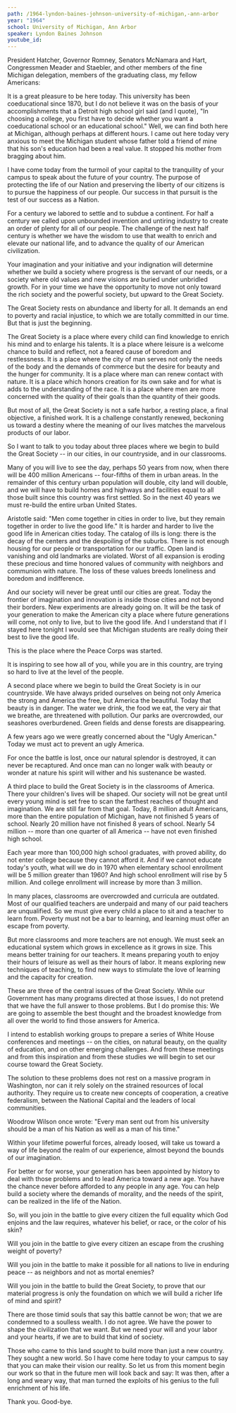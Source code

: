 ```yaml
---
path: /1964-lyndon-baines-johnson-university-of-michigan,-ann-arbor
year: "1964"
school: University of Michigan, Ann Arbor
speaker: Lyndon Baines Johnson
youtube_id: 
---
```


President Hatcher, Governor Romney, Senators McNamara and Hart, Congressmen Meader and Staebler, and other members of the fine Michigan delegation, members of the graduating class, my fellow Americans:

It is a great pleasure to be here today. This university has been coeducational since 1870, but I do not believe it was on the basis of your accomplishments that a Detroit high school girl said (and I quote), "In choosing a college, you first have to decide whether you want a coeducational school or an educational school." Well, we can find both here at Michigan, although perhaps at different hours. I came out here today very anxious to meet the Michigan student whose father told a friend of mine that his son's education had been a real value. It stopped his mother from bragging about him.

I have come today from the turmoil of your capital to the tranquility of your campus to speak about the future of your country. The purpose of protecting the life of our Nation and preserving the liberty of our citizens is to pursue the happiness of our people. Our success in that pursuit is the test of our success as a Nation.

For a century we labored to settle and to subdue a continent. For half a century we called upon unbounded invention and untiring industry to create an order of plenty for all of our people. The challenge of the next half century is whether we have the wisdom to use that wealth to enrich and elevate our national life, and to advance the quality of our American civilization.

Your imagination and your initiative and your indignation will determine whether we build a society where progress is the servant of our needs, or a society where old values and new visions are buried under unbridled growth. For in your time we have the opportunity to move not only toward the rich society and the powerful society, but upward to the Great Society.

The Great Society rests on abundance and liberty for all. It demands an end to poverty and racial injustice, to which we are totally committed in our time. But that is just the beginning.

The Great Society is a place where every child can find knowledge to enrich his mind and to enlarge his talents. It is a place where leisure is a welcome chance to build and reflect, not a feared cause of boredom and restlessness. It is a place where the city of man serves not only the needs of the body and the demands of commerce but the desire for beauty and the hunger for community. It is a place where man can renew contact with nature. It is a place which honors creation for its own sake and for what is adds to the understanding of the race. It is a place where men are more concerned with the quality of their goals than the quantity of their goods.

But most of all, the Great Society is not a safe harbor, a resting place, a final objective, a finished work. It is a challenge constantly renewed, beckoning us toward a destiny where the meaning of our lives matches the marvelous products of our labor.

So I want to talk to you today about three places where we begin to build the Great Society -- in our cities, in our countryside, and in our classrooms.

Many of you will live to see the day, perhaps 50 years from now, when there will be 400 million Americans -- four-fifths of them in urban areas. In the remainder of this century urban population will double, city land will double, and we will have to build homes and highways and facilities equal to all those built since this country was first settled. So in the next 40 years we must re-build the entire urban United States.

Aristotle said: "Men come together in cities in order to live, but they remain together in order to live the good life." It is harder and harder to live the good life in American cities today. The catalog of ills is long: there is the decay of the centers and the despoiling of the suburbs. There is not enough housing for our people or transportation for our traffic. Open land is vanishing and old landmarks are violated. Worst of all expansion is eroding these precious and time honored values of community with neighbors and communion with nature. The loss of these values breeds loneliness and boredom and indifference.

And our society will never be great until our cities are great. Today the frontier of imagination and innovation is inside those cities and not beyond their borders. New experiments are already going on. It will be the task of your generation to make the American city a place where future generations will come, not only to live, but to live the good life. And I understand that if I stayed here tonight I would see that Michigan students are really doing their best to live the good life.

This is the place where the Peace Corps was started.

It is inspiring to see how all of you, while you are in this country, are trying so hard to live at the level of the people.

A second place where we begin to build the Great Society is in our countryside. We have always prided ourselves on being not only America the strong and America the free, but America the beautiful. Today that beauty is in danger. The water we drink, the food we eat, the very air that we breathe, are threatened with pollution. Our parks are overcrowded, our seashores overburdened. Green fields and dense forests are disappearing.

A few years ago we were greatly concerned about the "Ugly American." Today we must act to prevent an ugly America.

For once the battle is lost, once our natural splendor is destroyed, it can never be recaptured. And once man can no longer walk with beauty or wonder at nature his spirit will wither and his sustenance be wasted.

A third place to build the Great Society is in the classrooms of America. There your children's lives will be shaped. Our society will not be great until every young mind is set free to scan the farthest reaches of thought and imagination. We are still far from that goal. Today, 8 million adult Americans, more than the entire population of Michigan, have not finished 5 years of school. Nearly 20 million have not finished 8 years of school. Nearly 54 million -- more than one quarter of all America -- have not even finished high school.

Each year more than 100,000 high school graduates, with proved ability, do not enter college because they cannot afford it. And if we cannot educate today's youth, what will we do in 1970 when elementary school enrollment will be 5 million greater than 1960? And high school enrollment will rise by 5 million. And college enrollment will increase by more than 3 million.

In many places, classrooms are overcrowded and curricula are outdated. Most of our qualified teachers are underpaid and many of our paid teachers are unqualified. So we must give every child a place to sit and a teacher to learn from. Poverty must not be a bar to learning, and learning must offer an escape from poverty.

But more classrooms and more teachers are not enough. We must seek an educational system which grows in excellence as it grows in size. This means better training for our teachers. It means preparing youth to enjoy their hours of leisure as well as their hours of labor. It means exploring new techniques of teaching, to find new ways to stimulate the love of learning and the capacity for creation.

These are three of the central issues of the Great Society. While our Government has many programs directed at those issues, I do not pretend that we have the full answer to those problems. But I do promise this: We are going to assemble the best thought and the broadest knowledge from all over the world to find those answers for America.

I intend to establish working groups to prepare a series of White House conferences and meetings -- on the cities, on natural beauty, on the quality of education, and on other emerging challenges. And from these meetings and from this inspiration and from these studies we will begin to set our course toward the Great Society.

The solution to these problems does not rest on a massive program in Washington, nor can it rely solely on the strained resources of local authority. They require us to create new concepts of cooperation, a creative federalism, between the National Capital and the leaders of local communities.

Woodrow Wilson once wrote: "Every man sent out from his university should be a man of his Nation as well as a man of his time."

Within your lifetime powerful forces, already loosed, will take us toward a way of life beyond the realm of our experience, almost beyond the bounds of our imagination.

For better or for worse, your generation has been appointed by history to deal with those problems and to lead America toward a new age. You have the chance never before afforded to any people in any age. You can help build a society where the demands of morality, and the needs of the spirit, can be realized in the life of the Nation.

So, will you join in the battle to give every citizen the full equality which God enjoins and the law requires, whatever his belief, or race, or the color of his skin?

Will you join in the battle to give every citizen an escape from the crushing weight of poverty?

Will you join in the battle to make it possible for all nations to live in enduring peace -- as neighbors and not as mortal enemies?

Will you join in the battle to build the Great Society, to prove that our material progress is only the foundation on which we will build a richer life of mind and spirit?

There are those timid souls that say this battle cannot be won; that we are condemned to a soulless wealth. I do not agree. We have the power to shape the civilization that we want. But we need your will and your labor and your hearts, if we are to build that kind of society.

Those who came to this land sought to build more than just a new country. They sought a new world. So I have come here today to your campus to say that you can make their vision our reality. So let us from this moment begin our work so that in the future men will look back and say: It was then, after a long and weary way, that man turned the exploits of his genius to the full enrichment of his life.

Thank you. Good-bye.
